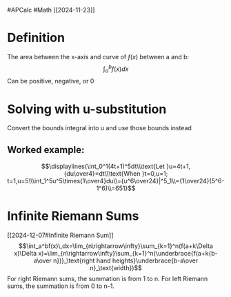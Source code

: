 #APCalc 
#Math 
[[2024-11-23]]
# Definition
The area between the x-axis and curve of $f(x)$ between a and b:
$$\int_a^bf(x)dx$$
Can be positive, negative, or 0
# Solving with u-substitution
Convert the bounds integral into u and use those bounds instead
## Worked example:
$$\displaylines{\int_0^1(4t+1)^5dt\\\text{Let }u=4t+1,{du\over4}=dt\\\text{When }t=0,u=1; t=1,u=5\\\int_1^5u^5\times{1\over4}du\\={u^6\over24}|^5_1\\={1\over24}(5^6-1^6)\\=651}$$
# Infinite Riemann Sums
[[2024-12-07#Infinite Riemann Sum]]
$$\int_a^bf(x)\,dx=\lim_{n\rightarrow\infty}\sum_{k=1}^n(f(a+k\Delta x)\Delta x)=\lim_{n\rightarrow\infty}\sum_{k=1}^n(\underbrace{f(a+k{b-a\over n})}_\text{right hand heights}\underbrace{b-a\over n}_\text{width})$$
For right Riemann sums, the summation is from 1 to n.
For left Riemann sums, the summation is from 0 to n-1.